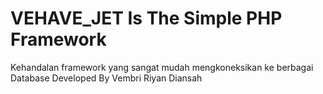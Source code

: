 # VEHAVE_JET Is The Simple PHP Framework
Kehandalan framework yang sangat mudah mengkoneksikan ke berbagai Database
Developed By
Vembri Riyan Diansah
